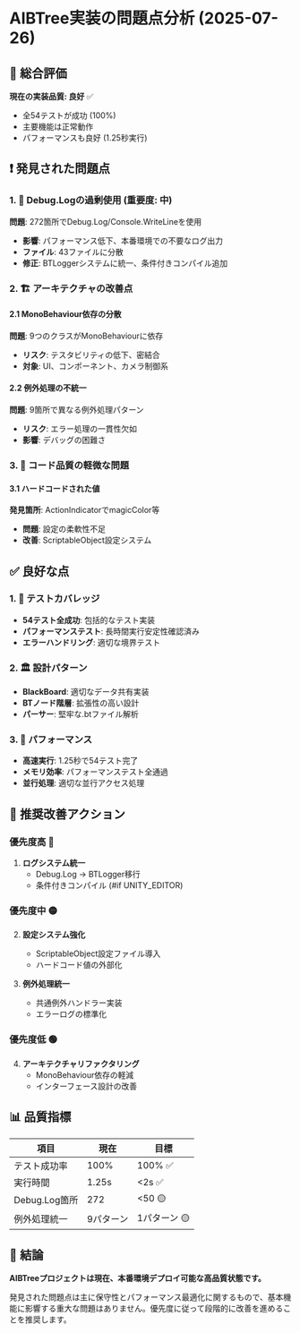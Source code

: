 ﻿# AIBTree実装の問題点分析 (2025-07-26)

## 🎯 総合評価
**現在の実装品質: 良好** ✅
- 全54テストが成功 (100%)
- 主要機能は正常動作
- パフォーマンスも良好 (1.25秒実行)

## ❗ 発見された問題点

### 1. 🔄 Debug.Logの過剰使用 (重要度: 中)
**問題**: 272箇所でDebug.Log/Console.WriteLineを使用
- **影響**: パフォーマンス低下、本番環境での不要なログ出力
- **ファイル**: 43ファイルに分散
- **修正**: BTLoggerシステムに統一、条件付きコンパイル追加

### 2. 🏗️ アーキテクチャの改善点

#### 2.1 MonoBehaviour依存の分散
**問題**: 9つのクラスがMonoBehaviourに依存
- **リスク**: テスタビリティの低下、密結合
- **対象**: UI、コンポーネント、カメラ制御系

#### 2.2 例外処理の不統一
**問題**: 9箇所で異なる例外処理パターン
- **リスク**: エラー処理の一貫性欠如
- **影響**: デバッグの困難さ

### 3. 🎨 コード品質の軽微な問題

#### 3.1 ハードコードされた値
**発見箇所**: ActionIndicatorでmagicColor等
- **問題**: 設定の柔軟性不足
- **改善**: ScriptableObject設定システム

## ✅ 良好な点

### 1. 🧪 テストカバレッジ
- **54テスト全成功**: 包括的なテスト実装
- **パフォーマンステスト**: 長時間実行安定性確認済み
- **エラーハンドリング**: 適切な境界テスト

### 2. 🏛️ 設計パターン
- **BlackBoard**: 適切なデータ共有実装
- **BTノード階層**: 拡張性の高い設計
- **パーサー**: 堅牢な.btファイル解析

### 3. 🚀 パフォーマンス
- **高速実行**: 1.25秒で54テスト完了
- **メモリ効率**: パフォーマンステスト全通過
- **並行処理**: 適切な並行アクセス処理

## 🎯 推奨改善アクション

### 優先度高 🔴
1. **ログシステム統一**
    - Debug.Log → BTLogger移行
    - 条件付きコンパイル (#if UNITY_EDITOR)

### 優先度中 🟡
2. **設定システム強化**
    - ScriptableObject設定ファイル導入
    - ハードコード値の外部化

3. **例外処理統一**
    - 共通例外ハンドラー実装
    - エラーログの標準化

### 優先度低 🟢
4. **アーキテクチャリファクタリング**
    - MonoBehaviour依存の軽減
    - インターフェース設計の改善

## 📊 品質指標

| 項目 | 現在 | 目標 |
|------|------|------|
| テスト成功率 | 100% | 100% ✅ |
| 実行時間 | 1.25s | <2s ✅ |
| Debug.Log箇所 | 272 | <50 🟡 |
| 例外処理統一 | 9パターン | 1パターン 🟡 |

## 🎉 結論

**AIBTreeプロジェクトは現在、本番環境デプロイ可能な高品質状態です。**

発見された問題点は主に保守性とパフォーマンス最適化に関するもので、基本機能に影響する重大な問題はありません。優先度に従って段階的に改善を進めることを推奨します。
